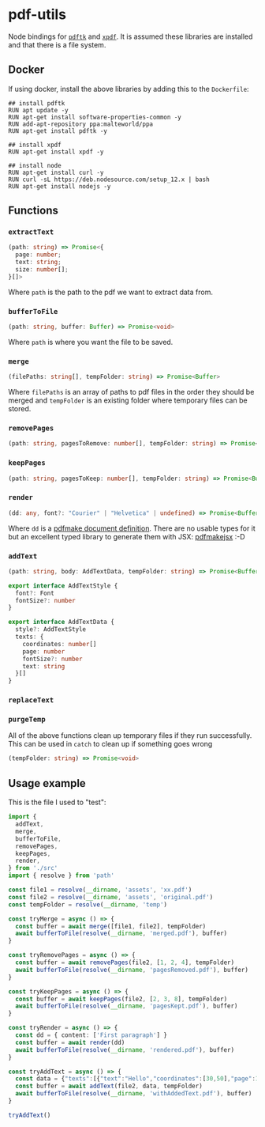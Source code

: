 # pdf-utils

Node bindings for [`pdftk`](https://www.pdflabs.com/tools/pdftk-the-pdf-toolkit/) and [`xpdf`](https://www.xpdfreader.com/). It is assumed these libraries are installed and that there is a file system.

## Docker

If using docker, install the above libraries by adding this to the `Dockerfile`:

```
## install pdftk
RUN apt update -y
RUN apt-get install software-properties-common -y
RUN add-apt-repository ppa:malteworld/ppa
RUN apt-get install pdftk -y

## install xpdf
RUN apt-get install xpdf -y

## install node
RUN apt-get install curl -y
RUN curl -sL https://deb.nodesource.com/setup_12.x | bash
RUN apt-get install nodejs -y
```

## Functions

### `extractText`

```ts
(path: string) => Promise<{
  page: number;
  text: string;
  size: number[];
}[]>
```

Where `path` is the path to the pdf we want to extract data from.

### `bufferToFile`

```ts
(path: string, buffer: Buffer) => Promise<void>
```

Where `path` is where you want the file to be saved.

### `merge`

```ts
(filePaths: string[], tempFolder: string) => Promise<Buffer>
```

Where `filePaths` is an array of paths to pdf files in the order they should be merged and `tempFolder` is an existing folder where temporary files can be stored.

### `removePages`

```ts
(path: string, pagesToRemove: number[], tempFolder: string) => Promise<Buffer>
```

### `keepPages`

```ts
(path: string, pagesToKeep: number[], tempFolder: string) => Promise<Buffer>
```

### `render`

```ts
(dd: any, font?: "Courier" | "Helvetica" | undefined) => Promise<Buffer>
```

Where `dd` is a [pdfmake document definition](https://pdfmake.github.io/docs/document-definition-object/). There are no usable types for it but an excellent typed library to generate them with JSX: [pdfmakejsx](https://www.npmjs.com/package/pdfmakejsx) :-D

### `addText`

```ts
(path: string, body: AddTextData, tempFolder: string) => Promise<Buffer>
```

```ts
export interface AddTextStyle {
  font?: Font
  fontSize?: number
}

export interface AddTextData {
  style?: AddTextStyle
  texts: {
    coordinates: number[]
    page: number
    fontSize?: number
    text: string
  }[]
}
```

### `replaceText`

### `purgeTemp`

All of the above functions clean up temporary files if they run successfully. This can be used in `catch` to clean up if something goes wrong

```ts
(tempFolder: string) => Promise<void>
```

## Usage example

This is the file I used to "test":

```ts
import {
  addText,
  merge,
  bufferToFile,
  removePages,
  keepPages,
  render,
} from './src'
import { resolve } from 'path'

const file1 = resolve(__dirname, 'assets', 'xx.pdf')
const file2 = resolve(__dirname, 'assets', 'original.pdf')
const tempFolder = resolve(__dirname, 'temp')

const tryMerge = async () => {
  const buffer = await merge([file1, file2], tempFolder)
  await bufferToFile(resolve(__dirname, 'merged.pdf'), buffer)
}

const tryRemovePages = async () => {
  const buffer = await removePages(file2, [1, 2, 4], tempFolder)
  await bufferToFile(resolve(__dirname, 'pagesRemoved.pdf'), buffer)
}

const tryKeepPages = async () => {
  const buffer = await keepPages(file2, [2, 3, 8], tempFolder)
  await bufferToFile(resolve(__dirname, 'pagesKept.pdf'), buffer)
}

const tryRender = async () => {
  const dd = { content: ['First paragraph'] }
  const buffer = await render(dd)
  await bufferToFile(resolve(__dirname, 'rendered.pdf'), buffer)
}

const tryAddText = async () => {
  const data = {"texts":[{"text":"Hello","coordinates":[30,50],"page":1},{"text":"world","coordinates":[30,100],"page":3,"fontSize":30}]}
  const buffer = await addText(file2, data, tempFolder)
  await bufferToFile(resolve(__dirname, 'withAddedText.pdf'), buffer)
}

tryAddText()
```